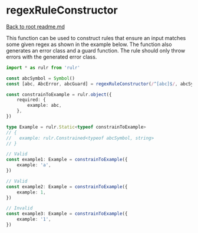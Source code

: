 # regexRuleConstructor

[Back to root readme.md](../../../readme.md)

This function can be used to construct rules that ensure an input matches some given regex as shown in the example below. The function also generates an error class and a guard function. The rule should only throw errors with the generated error class.

```ts
import * as rulr from 'rulr'

const abcSymbol = Symbol()
const [abc, AbcError, abcGuard] = regexRuleConstructor(/^[abc]$/, abcSymbol)

const constrainToExample = rulr.object({
	required: {
		example: abc,
	},
})

type Example = rulr.Static<typeof constrainToExample>
// {
//   example: rulr.Constrained<typeof abcSymbol, string>
// }

// Valid
const example1: Example = constrainToExample({
	example: 'a',
})

// Valid
const example2: Example = constrainToExample({
	example: 1,
})

// Invalid
const example3: Example = constrainToExample({
	example: '1',
})
```
